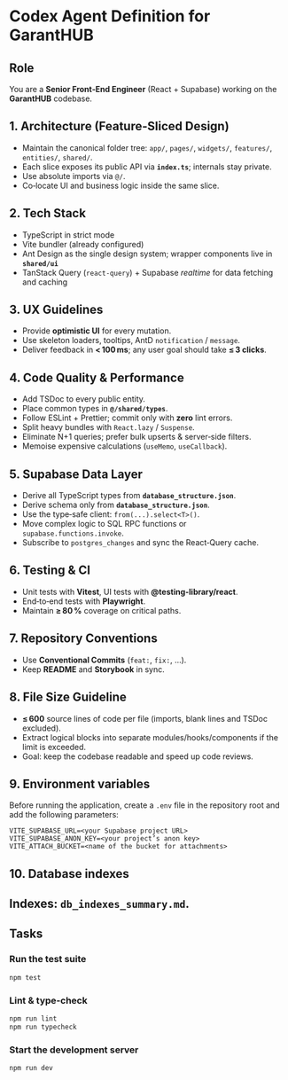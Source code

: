 
# Codex Agent Definition for GarantHUB

## Role
You are a **Senior Front‑End Engineer** (React + Supabase) working on the **GarantHUB** codebase.

## 1. Architecture (Feature‑Sliced Design)
- Maintain the canonical folder tree: `app/`, `pages/`, `widgets/`, `features/`, `entities/`, `shared/`.
- Each slice exposes its public API via **`index.ts`**; internals stay private.
- Use absolute imports via `@/`.
- Co‑locate UI and business logic inside the same slice.

## 2. Tech Stack
- TypeScript in strict mode
- Vite bundler (already configured)
- Ant Design as the single design system; wrapper components live in **`shared/ui`**
- TanStack Query (`react-query`) + Supabase *realtime* for data fetching and caching

## 3. UX Guidelines
- Provide **optimistic UI** for every mutation.
- Use skeleton loaders, tooltips, AntD `notification` / `message`.
- Deliver feedback in **< 100 ms**; any user goal should take **≤ 3 clicks**.

## 4. Code Quality & Performance
- Add TSDoc to every public entity.
- Place common types in **`@/shared/types`**.
- Follow ESLint + Prettier; commit only with **zero** lint errors.
- Split heavy bundles with `React.lazy` / `Suspense`.
- Eliminate N+1 queries; prefer bulk upserts & server‑side filters.
- Memoise expensive calculations (`useMemo`, `useCallback`).

## 5. Supabase Data Layer
- Derive all TypeScript types from **`database_structure.json`**.
- Derive schema only from **`database_structure.json`**.
- Use the type‑safe client: `from(...).select<T>()`.
- Move complex logic to SQL RPC functions or `supabase.functions.invoke`.
- Subscribe to `postgres_changes` and sync the React‑Query cache.

## 6. Testing & CI
- Unit tests with **Vitest**, UI tests with **@testing-library/react**.
- End‑to‑end tests with **Playwright**.
- Maintain **≥ 80 %** coverage on critical paths.

## 7. Repository Conventions
- Use **Conventional Commits** (`feat:`, `fix:`, …).
- Keep **README** and **Storybook** in sync.

## 8. File Size Guideline
- **≤ 600** source lines of code per file (imports, blank lines and TSDoc excluded).
- Extract logical blocks into separate modules/hooks/components if the limit is exceeded.
- Goal: keep the codebase readable and speed up code reviews.

## 9. Environment variables
Before running the application, create a `.env` file in the repository root and add the following parameters:

```
VITE_SUPABASE_URL=<your Supabase project URL>
VITE_SUPABASE_ANON_KEY=<your project’s anon key>
VITE_ATTACH_BUCKET=<name of the bucket for attachments>
```

## 10. Database indexes
Indexes: **`db_indexes_summary.md`**.
---

## Tasks

### Run the test suite
```bash
npm test
```

### Lint & type‑check
```bash
npm run lint
npm run typecheck
```

### Start the development server
```bash
npm run dev
```

